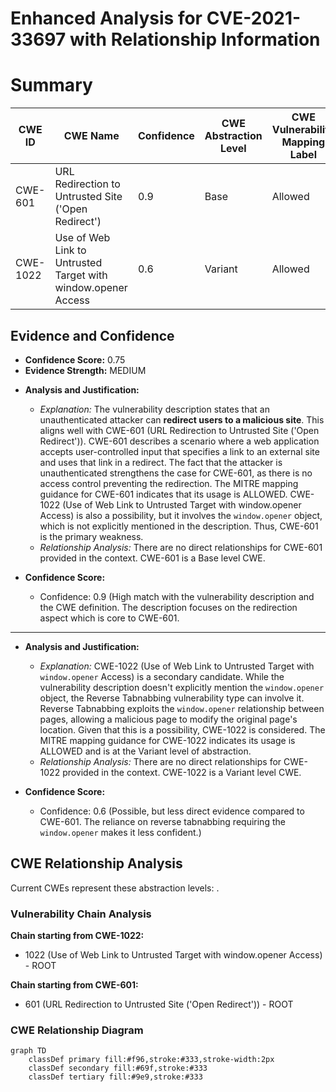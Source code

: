 # Enhanced Analysis for CVE-2021-33697 with Relationship Information

# Summary
| CWE ID | CWE Name | Confidence | CWE Abstraction Level | CWE Vulnerability Mapping Label | CWE-Vulnerability Mapping Notes |
|---|---|---|---|---|---|
| CWE-601 | URL Redirection to Untrusted Site ('Open Redirect') | 0.9 | Base | Allowed | Primary CWE |
| CWE-1022 | Use of Web Link to Untrusted Target with window.opener Access | 0.6 | Variant | Allowed | Secondary Candidate |

## Evidence and Confidence

*   **Confidence Score:** 0.75
*   **Evidence Strength:** MEDIUM

- **Analysis and Justification:**
  - *Explanation:* The vulnerability description states that an unauthenticated attacker can **redirect users to a malicious site**. This aligns well with CWE-601 (URL Redirection to Untrusted Site ('Open Redirect')). CWE-601 describes a scenario where a web application accepts user-controlled input that specifies a link to an external site and uses that link in a redirect. The fact that the attacker is unauthenticated strengthens the case for CWE-601, as there is no access control preventing the redirection. The MITRE mapping guidance for CWE-601 indicates that its usage is ALLOWED. CWE-1022 (Use of Web Link to Untrusted Target with window.opener Access) is also a possibility, but it involves the `window.opener` object, which is not explicitly mentioned in the description. Thus, CWE-601 is the primary weakness.
  - *Relationship Analysis:* There are no direct relationships for CWE-601 provided in the context. CWE-601 is a Base level CWE.

- **Confidence Score:**
  - Confidence: 0.9 (High match with the vulnerability description and the CWE definition. The description focuses on the redirection aspect which is core to CWE-601.

---
- **Analysis and Justification:**
  - *Explanation:* CWE-1022 (Use of Web Link to Untrusted Target with `window.opener` Access) is a secondary candidate. While the vulnerability description doesn't explicitly mention the `window.opener` object, the Reverse Tabnabbing vulnerability type can involve it. Reverse Tabnabbing exploits the `window.opener` relationship between pages, allowing a malicious page to modify the original page's location. Given that this is a possibility, CWE-1022 is considered. The MITRE mapping guidance for CWE-1022 indicates its usage is ALLOWED and is at the Variant level of abstraction.
  - *Relationship Analysis:* There are no direct relationships for CWE-1022 provided in the context. CWE-1022 is a Variant level CWE.

- **Confidence Score:**
  - Confidence: 0.6 (Possible, but less direct evidence compared to CWE-601. The reliance on reverse tabnabbing requiring the `window.opener` makes it less confident.)


## CWE Relationship Analysis

Current CWEs represent these abstraction levels: .


### Vulnerability Chain Analysis

**Chain starting from CWE-1022:**
- 1022 (Use of Web Link to Untrusted Target with window.opener Access) - ROOT


**Chain starting from CWE-601:**
- 601 (URL Redirection to Untrusted Site ('Open Redirect')) - ROOT



### CWE Relationship Diagram

```mermaid
graph TD
    classDef primary fill:#f96,stroke:#333,stroke-width:2px
    classDef secondary fill:#69f,stroke:#333
    classDef tertiary fill:#9e9,stroke:#333
```
